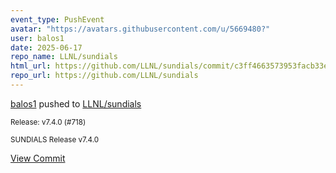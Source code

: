 ```yaml
---
event_type: PushEvent
avatar: "https://avatars.githubusercontent.com/u/5669480?"
user: balos1
date: 2025-06-17
repo_name: LLNL/sundials
html_url: https://github.com/LLNL/sundials/commit/c3ff4663573953facb33eb026dd5d80444ecedc8
repo_url: https://github.com/LLNL/sundials
---
```


<a href='https://github.com/balos1' target='_blank'>balos1</a> pushed to <a href='https://github.com/LLNL/sundials' target='_blank'>LLNL/sundials</a>

<small>Release: v7.4.0 (#718)

SUNDIALS Release v7.4.0</small>

<a href='https://github.com/LLNL/sundials/commit/c3ff4663573953facb33eb026dd5d80444ecedc8' target='_blank'>View Commit</a>